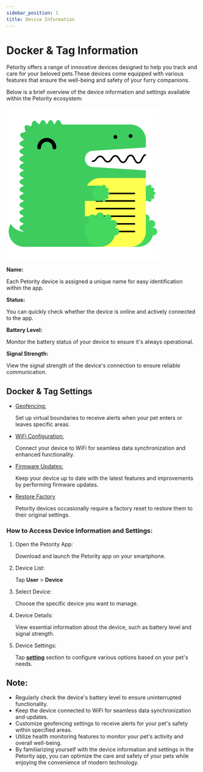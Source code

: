 ```yaml
---
sidebar_position: 1
title: Device Information
---
```


# Docker & Tag Information 
Petority offers a range of innovative devices designed to help you track and care for your beloved pets.These devices come equipped with various features that ensure the well-being and safety of your furry companions. 

Below is a brief overview of the device information and settings available within the Petority ecosystem:

![Device Information:](/img/logo.svg)


**Name:**

Each Petority device is assigned a unique name for easy identification within the app.

**Status:**

You can quickly check whether the device is online and actively connected to the app.

**Battery Level:**

Monitor the battery status of your device to ensure it's always operational.

**Signal Strength:**

View the signal strength of the device's connection to ensure reliable communication.

## Docker & Tag Settings
+ [Geofencing:](/docs/petority/features/fence)

    Set up virtual boundaries to receive alerts when your pet enters or leaves specific areas.
+ [WiFi Configuration:](/docs/petority/devices/configuring-wifi)

    Connect your device to WiFi for seamless data synchronization and enhanced functionality.
+ [Firmware Updates:](/docs/petority/devices/upgrade-firmware)

    Keep your device up to date with the latest features and improvements by performing firmware updates.
+ [Restore Factory](/docs/petority/devices/restore-factory)
    
    Petority devices occasionally require a factory reset to restore them to their original settings.

### How to Access Device Information and Settings:

1. Open the Petority App: 

    Download and launch the Petority app on your smartphone.
2. Device List: 

    Tap **User** > **Device**
3. Select Device: 

    Choose the specific device you want to manage.
4.  Device Details:

    View essential information about the device, such as battery level and signal strength.
5.  Device Settings:

    Tap **[setting](/docs/petority/devices/light-sound)** section to configure various options based on your pet's needs.
    
## Note:
+ Regularly check the device's battery level to ensure uninterrupted functionality.
+ Keep the device connected to WiFi for seamless data synchronization and updates.
+ Customize geofencing settings to receive alerts for your pet's safety within specified areas.
+ Utilize health monitoring features to monitor your pet's activity and overall well-being.
+ By familiarizing yourself with the device information and settings in the Petority app, you can optimize the care and safety of your pets while enjoying the convenience of modern technology.


 
